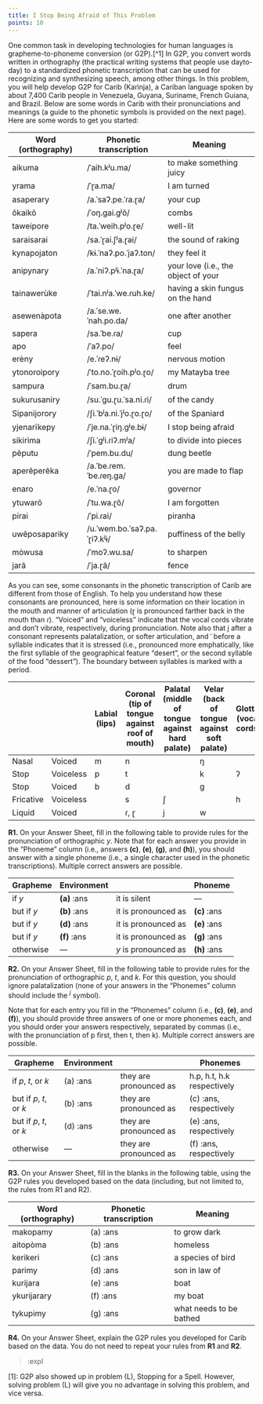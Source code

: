 ```yaml
---
title: I Stop Being Afraid of This Problem 
points: 10 
---
```


One common task in developing technologies for human languages is grapheme-to-phoneme conversion (or
G2P).[^1]
In G2P, you convert words written in orthography (the practical writing systems that people use dayto-day) to a standardized phonetic transcription that can be used for recognizing and synthesizing speech,
among other things. In this problem, you will help develop G2P for Carib (Karìnja), a Cariban language
spoken by about 7,400 Carib people in Venezuela, Guyana, Suriname, French Guiana, and Brazil. Below are
some words in Carib with their pronunciations and meanings (a guide to the phonetic symbols is provided on
the next page). Here are some words to get you started:

| Word (orthography) | Phonetic transcription | Meaning |
| - | - | - |
| aikuma | /ˈaih.kʲu.ma/ | to make something juicy |
| yrama | /ˈɽa.ma/ | I am turned |
| asaperary | /a.ˈsaʔ.pe.ˈɾa.ɽa/ | your cup |
| õkaikõ | /ˈoŋ.gai.gʲõ/ | combs |
| taweipore | /ta.ˈweih.pʲo.ɽe/ | well-lit |
| saraisarai | /sa.ˈɽai.ʃʲa.ɽai/ | the sound of raking |
| kynapojaton | /kɨ.ˈnaʔ.po.ˈjaʔ.ton/ | they feel it |
| anipynary | /a.ˈniʔ.pʲɨ.ˈna.ɽa/ | your love (i.e., the object of your | love)
| tainawerùke | /ˈtai.nʲa.ˈwe.ɾuh.ke/ | having a skin fungus on the hand |
| asewenàpota | /a.ˈse.we.ˈnah.po.da/ | one after another |
| sapera | /sa.ˈbe.ɾa/ | cup |
| apo | /ˈaʔ.po/ | feel |
| erèny | /e.ˈɾeʔ.nɨ/ | nervous motion |
| ytonoroipory | /ˈto.no.ˈɽoih.pʲo.ɽo/ | my Matayba tree |
| sampura | /ˈsam.bu.ɽa/ | drum |
| sukurusaniry | /su.ˈgu.ɽu.ˈsa.ni.ɾi/ | of the candy |
| Sipanijorory | /ʃi.ˈbʲa.ni.ˈjʲo.ɽo.ɽo/ | of the Spaniard |
| yjenarĩkepy | /ˈje.na.ˈɽiŋ.gʲe.bɨ/ | I stop being afraid |
| sikirìma | /ʃi.ˈgʲi.ɾiʔ.mʲa/ | to divide into pieces |
| pẽputu | /ˈpem.bu.du/ | dung beetle |
| aperẽperẽka | /a.ˈbe.ɾem.ˈbe.ɾeŋ.ga/ | you are made to flap |
| enaro | /e.ˈna.ɽo/ | governor |
| ytuwarõ | /ˈtu.wa.ɽõ/ | I am forgotten |
| pirai | /ˈpi.ɾai/ | piranha |
| uwẽposapariky | /u.ˈwem.bo.ˈsaʔ.pa.ˈɽiʔ.kʲɨ/ | puffiness of the belly |
| mòwusa | /ˈmoʔ.wu.sa/ | to sharpen |
| jarã | /ˈja.ɽã/ | fence |

As you can see, some consonants in the phonetic transcription of Carib are different from those of
English. To help you understand how these consonants are pronounced, here is some information on their
location in the mouth and manner of articulation (ɽ is pronounced farther back in the mouth than ɾ).
“Voiced” and “voiceless” indicate that the vocal cords vibrate and don’t vibrate, respectively, during
pronunciation. Note also that j
after a consonant represents palatalization, or softer articulation, and ˈ before
a syllable indicates that it is stressed (i.e., pronounced more emphatically, like the first syllable of the
geographical feature “desert”, or the second syllable of the food “dessert”). The boundary between syllables
is marked with a period.

| | | Labial (lips) |Coronal (tip of tongue against roof of mouth) | Palatal (middle of tongue against hard palate) | Velar (back of tongue against soft palate)| Glottal (vocal cords) |
| - | - | - | - | - | - | - |
| Nasal | Voiced | m | n | | ŋ | |
| Stop | Voiceless | p | t | | k | ʔ |
| Stop | Voiced | b | d | | g | |
| Fricative | Voiceless | | s | ʃ | | h |
| Liquid | Voiced | | ɾ, ɽ | j | w | |

**R1.** On your Answer Sheet, fill in the following table to provide rules for the pronunciation of orthographic *y*.
Note that for each answer you provide in the “Phoneme” column (i.e., answers **(c)**, **(e)**, **(g)**, and **(h)**), you
should answer with a single phoneme (i.e., a single character used in the phonetic transcriptions). Multiple
correct answers are possible.

| Grapheme | Environment | | Phoneme |
| - | - | - | - |
| if *y* | **(a)** :ans | it is silent | — |
| but if *y* | **(b)** :ans | it is pronounced as | **(c)** :ans |
| but if *y* | **(d)** :ans | it is pronounced as | **(e)** :ans |
| but if *y* | **(f)** :ans | it is pronounced as | **(g)** :ans |
| otherwise | — | *y* is pronounced as | **(h)** :ans |


**R2.** On your Answer Sheet, fill in the following table to provide rules for the pronunciation of orthographic *p*,
*t*, and *k*. For this question, you should ignore palatalization (none of your answers in the “Phonemes” column
should include the $^j$
symbol).

Note that for each entry you fill in the “Phonemes” column (i.e., **(c)**, **(e)**, and **(f)**), you should provide three
answers of one or more phonemes each, and you should order your answers respectively, separated by
commas (i.e., with the pronunciation of p first, then t, then k). Multiple correct answers are possible.

| Grapheme | Environment | | Phonemes |
| - | - | - | - |
| if *p*, *t*, or *k* | (a) :ans | they are pronounced as | h.p, h.t, h.k respectively |
| but if *p*, *t*, or *k* | (b) :ans | they are pronounced as | (c) :ans, respectively |
| but if *p*, *t*, or *k* | (d) :ans | they are pronounced as | (e) :ans, respectively |
| otherwise | — | they are pronounced as | (f) :ans, respectively |

**R3.** On your Answer Sheet, fill in the blanks in the following table, using the G2P rules you developed based
on the data (including, but not limited to, the rules from R1 and R2).

| Word (orthography) | Phonetic transcription | Meaning |
| - | - | - |
| makopamy | (a) :ans | to grow dark |
| aitopòma | (b) :ans | homeless |
| kerikeri | (c) :ans | a species of bird |
| parimy | (d) :ans | son in law of |
| kurijara | (e) :ans | boat |
| ykurijarary | (f) :ans | my boat |
| tykupimy | (g) :ans | what needs to be bathed |

**R4.** On your Answer Sheet, explain the G2P rules you developed for Carib based on the data. You do not
need to repeat your rules from **R1** and **R2**.

> :expl

[1]: G2P also showed up in problem (L), Stopping for a Spell. However, solving problem (L) will give you no advantage in solving this
problem, and vice versa.
